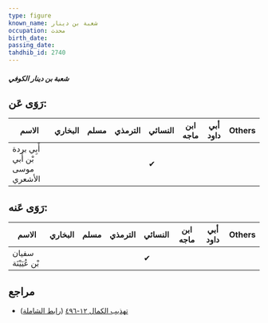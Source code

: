 ```yaml
---
type: figure
known_name: شعبة بن دينار
occupation: محدث
birth_date:
passing_date:
tahdhib_id: 2740
---
```

##### شعبة بن دينار الكوفي

## رَوَى عَن:
| الاسم                            | البخاري | مسلم | الترمذي | النسائي | ابن ماجه | أبي داود | Others |
| -------------------------------- | ------- | ---- | ------- | ------- | -------- | -------- | ------ |
| أَبِي بردة بْن أَبي موسى الأشعري |         |      |         | ✔       |          |          |        |
## رَوَى عَنه:
| الاسم               | البخاري | مسلم | الترمذي | النسائي | ابن ماجه | أبي داود | Others |
| ------------------- | ------- | ---- | ------- | ------- | -------- | -------- | ------ |
| سفيان بْن عُيَيْنَة |         |      |         | ✔       |          |          |        |
## مراجع
- [تهذيب الكمال ١٢-٤٩٦](obsidian://open?vault=Tahdhib-al-Kamal&file=Figures/٢٧٤٠-شعبة%20بن%20دينار%20الكوفي) ([رابط الشاملة](https://shamela.ws/book/3722/6269))